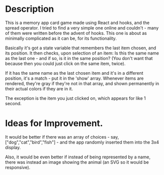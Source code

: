 # Description

This is a memory app card game made using React and hooks, and the spread operator. I tried to find a very simple one online and couldn't - many of them were written before the advent of hooks. This one is about as minimally complicated as it can be, for its functionality.

Basically it's got a state variable that remembers the last item chosen, and its position. It then checks, upon selection of an item: Is this the same name as the last one - and if so, is it in the same position? (You don't want that because then you could just click on the same item, twice).

If it has the same name as the last chosen item and it's in a different position, it's a match - put it in the 'show' array. Whenever items are rendered, they're gray if they're not in that array, and shown permanently in their actual colors if they are in it.

The exception is the item you just clicked on, which appears for like 1 second.

# Ideas for Improvement.

It would be better if there was an array of choices - say, ["dog","cat","bird","fish"] - and the app randomly inserted them into the 3x4 display.

Also, it would be even better if instead of being represented by a name, there was instead an image showing the animal (an SVG so it would be responsive).
